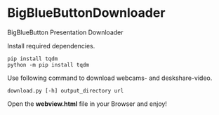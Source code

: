 # BigBlueButtonDownloader
BigBlueButton Presentation Downloader

Install required dependencies.
```
pip install tqdm
python -m pip install tqdm
```

Use following command to download webcams- and deskshare-video.
```
download.py [-h] output_directory url
```

Open the **webview.html** file in your Browser and enjoy!
